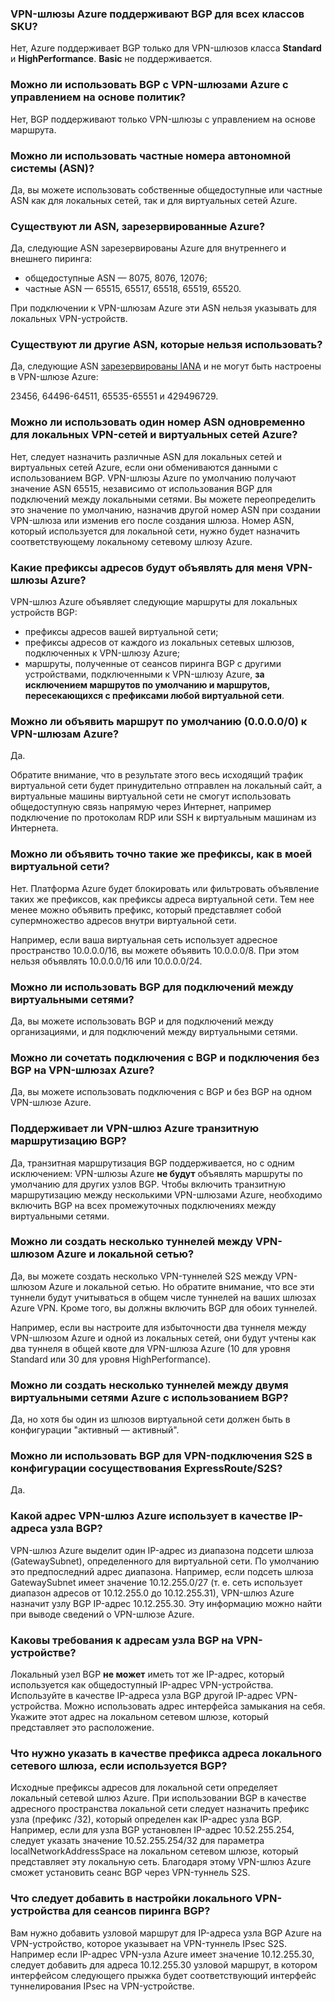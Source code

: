 ### <a name="is-bgp-supported-on-all-azure-vpn-gateway-skus"></a>VPN-шлюзы Azure поддерживают BGP для всех классов SKU?
Нет, Azure поддерживает BGP только для VPN-шлюзов класса **Standard** и **HighPerformance**. **Basic** не поддерживается.

### <a name="can-i-use-bgp-with-azure-policy-based-vpn-gateways"></a>Можно ли использовать BGP с VPN-шлюзами Azure с управлением на основе политик?
Нет, BGP поддерживают только VPN-шлюзы с управлением на основе маршрута.

### <a name="can-i-use-private-asns-autonomous-system-numbers"></a>Можно ли использовать частные номера автономной системы (ASN)?
Да, вы можете использовать собственные общедоступные или частные ASN как для локальных сетей, так и для виртуальных сетей Azure.

### <a name="are-there-asns-reserved-by-azure"></a>Существуют ли ASN, зарезервированные Azure?
Да, следующие ASN зарезервированы Azure для внутреннего и внешнего пиринга:

* общедоступные ASN — 8075, 8076, 12076;
* частные ASN — 65515, 65517, 65518, 65519, 65520.

При подключении к VPN-шлюзам Azure эти ASN нельзя указывать для локальных VPN-устройств.

### <a name="are-there-any-other-asns-that-i-cant-use"></a>Существуют ли другие ASN, которые нельзя использовать?
Да, следующие ASN [зарезервированы IANA](http://www.iana.org/assignments/iana-as-numbers-special-registry/iana-as-numbers-special-registry.xhtml) и не могут быть настроены в VPN-шлюзе Azure:

23456, 64496-64511, 65535-65551 и 429496729.

### <a name="can-i-use-the-same-asn-for-both-on-premises-vpn-networks-and-azure-vnets"></a>Можно ли использовать один номер ASN одновременно для локальных VPN-сетей и виртуальных сетей Azure?
Нет, следует назначить различные ASN для локальных сетей и виртуальных сетей Azure, если они обмениваются данными с использованием BGP. VPN-шлюзы Azure по умолчанию получают значение ASN 65515, независимо от использования BGP для подключений между локальными сетями. Вы можете переопределить это значение по умолчанию, назначив другой номер ASN при создании VPN-шлюза или изменив его после создания шлюза. Номер ASN, который используется для локальной сети, нужно будет назначить соответствующему локальному сетевому шлюзу Azure.

### <a name="what-address-prefixes-will-azure-vpn-gateways-advertise-to-me"></a>Какие префиксы адресов будут объявлять для меня VPN-шлюзы Azure?
VPN-шлюз Azure объявляет следующие маршруты для локальных устройств BGP:

* префиксы адресов вашей виртуальной сети;
* префиксы адресов от каждого из локальных сетевых шлюзов, подключенных к VPN-шлюзу Azure;
* маршруты, полученные от сеансов пиринга BGP с другими устройствами, подключенными к VPN-шлюзу Azure, **за исключением маршрутов по умолчанию и маршрутов, пересекающихся с префиксами любой виртуальной сети**.

### <a name="can-i-advertise-default-route-00000-to-azure-vpn-gateways"></a>Можно ли объявить маршрут по умолчанию (0.0.0.0/0) к VPN-шлюзам Azure?
Да.

Обратите внимание, что в результате этого весь исходящий трафик виртуальной сети будет принудительно отправлен на локальный сайт, а виртуальные машины виртуальной сети не смогут использовать общедоступную связь напрямую через Интернет, например подключение по протоколам RDP или SSH к виртуальным машинам из Интернета.

### <a name="can-i-advertise-the-exact-prefixes-as-my-virtual-network-prefixes"></a>Можно ли объявить точно такие же префиксы, как в моей виртуальной сети?

Нет. Платформа Azure будет блокировать или фильтровать объявление таких же префиксов, как префиксы адреса виртуальной сети. Тем нее менее можно объявить префикс, который представляет собой супермножество адресов внутри виртуальной сети. 

Например, если ваша виртуальная сеть использует адресное пространство 10.0.0.0/16, вы можете объявить 10.0.0.0/8. При этом нельзя объявлять 10.0.0.0/16 или 10.0.0.0/24.

### <a name="can-i-use-bgp-with-my-vnet-to-vnet-connections"></a>Можно ли использовать BGP для подключений между виртуальными сетями?
Да, вы можете использовать BGP и для подключений между организациями, и для подключений между виртуальными сетями.

### <a name="can-i-mix-bgp-with-non-bgp-connections-for-my-azure-vpn-gateways"></a>Можно ли сочетать подключения с BGP и подключения без BGP на VPN-шлюзах Azure?
Да, вы можете использовать подключения с BGP и без BGP на одном VPN-шлюзе Azure.

### <a name="does-azure-vpn-gateway-support-bgp-transit-routing"></a>Поддерживает ли VPN-шлюз Azure транзитную маршрутизацию BGP?
Да, транзитная маршрутизация BGP поддерживается, но с одним исключением: VPN-шлюзы Azure **не будут** объявлять маршруты по умолчанию для других узлов BGP. Чтобы включить транзитную маршрутизацию между несколькими VPN-шлюзами Azure, необходимо включить BGP на всех промежуточных подключениях между виртуальными сетями.

### <a name="can-i-have-more-than-one-tunnel-between-azure-vpn-gateway-and-my-on-premises-network"></a>Можно ли создать несколько туннелей между VPN-шлюзом Azure и локальной сетью?
Да, вы можете создать несколько VPN-туннелей S2S между VPN-шлюзом Azure и локальной сетью. Но обратите внимание, что все эти туннели будут учитываться в общем числе туннелей на ваших шлюзах Azure VPN. Кроме того, вы должны включить BGP для обоих туннелей.

Например, если вы настроите для избыточности два туннеля между VPN-шлюзом Azure и одной из локальных сетей, они будут учтены как два туннеля в общей квоте для VPN-шлюза Azure (10 для уровня Standard или 30 для уровня HighPerformance).

### <a name="can-i-have-multiple-tunnels-between-two-azure-vnets-with-bgp"></a>Можно ли создать несколько туннелей между двумя виртуальными сетями Azure с использованием BGP?
Да, но хотя бы один из шлюзов виртуальной сети должен быть в конфигурации "активный — активный".

### <a name="can-i-use-bgp-for-s2s-vpn-in-an-expressroutes2s-vpn-co-existence-configuration"></a>Можно ли использовать BGP для VPN-подключения S2S в конфигурации сосуществования ExpressRoute/S2S?
Да. 

### <a name="what-address-does-azure-vpn-gateway-use-for-bgp-peer-ip"></a>Какой адрес VPN-шлюз Azure использует в качестве IP-адреса узла BGP?
VPN-шлюз Azure выделит один IP-адрес из диапазона подсети шлюза (GatewaySubnet), определенного для виртуальной сети. По умолчанию это предпоследний адрес диапазона. Например, если подсеть шлюза GatewaySubnet имеет значение 10.12.255.0/27 (т. е. сеть использует диапазон адресов от 10.12.255.0 до 10.12.255.31), VPN-шлюз Azure назначит узлу BGP IP-адрес 10.12.255.30. Эту информацию можно найти при выводе сведений о VPN-шлюзе Azure.

### <a name="what-are-the-requirements-for-the-bgp-peer-ip-addresses-on-my-vpn-device"></a>Каковы требования к адресам узла BGP на VPN-устройстве?
Локальный узел BGP **не может** иметь тот же IP-адрес, который используется как общедоступный IP-адрес VPN-устройства. Используйте в качестве IP-адреса узла BGP другой IP-адрес VPN-устройства. Можно использовать адрес интерфейса замыкания на себя. Укажите этот адрес на локальном сетевом шлюзе, который представляет это расположение.

### <a name="what-should-i-specify-as-my-address-prefixes-for-the-local-network-gateway-when-i-use-bgp"></a>Что нужно указать в качестве префикса адреса локального сетевого шлюза, если используется BGP?
Исходные префиксы адресов для локальной сети определяет локальный сетевой шлюз Azure. При использовании BGP в качестве адресного пространства локальной сети следует назначить префикс узла (префикс /32), который определен как IP-адрес узла BGP. Например, если для узла BGP установлен IP-адрес 10.52.255.254, следует указать значение 10.52.255.254/32 для параметра localNetworkAddressSpace на локальном сетевом шлюзе, который представляет эту локальную сеть. Благодаря этому VPN-шлюз Azure сможет установить сеанс BGP через VPN-туннель S2S.

### <a name="what-should-i-add-to-my-on-premises-vpn-device-for-the-bgp-peering-session"></a>Что следует добавить в настройки локального VPN-устройства для сеансов пиринга BGP?
Вам нужно добавить узловой маршрут для IP-адреса узла BGP Azure на VPN-устройство, которое указывает на VPN-туннель IPsec S2S. Например если IP-адрес VPN-узла Azure имеет значение 10.12.255.30, следует добавить для адреса 10.12.255.30 узловой маршрут, в котором интерфейсом следующего прыжка будет соответствующий интерфейс туннелирования IPsec на VPN-устройстве.

